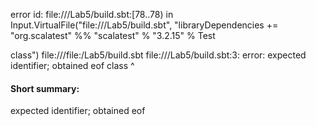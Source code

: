 error id: file://<WORKSPACE>/Lab5/build.sbt:[78..78) in Input.VirtualFile("file://<WORKSPACE>/Lab5/build.sbt", "libraryDependencies += "org.scalatest" %% "scalatest" % "3.2.15" % Test

class")
file://<WORKSPACE>/file:<WORKSPACE>/Lab5/build.sbt
file://<WORKSPACE>/Lab5/build.sbt:3: error: expected identifier; obtained eof
class
     ^
#### Short summary: 

expected identifier; obtained eof